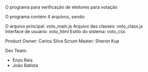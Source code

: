 O programa para verificação de eleitores para votação

O programa contém 4 arquivos, sendo:

O arquivo principal: voto_main.js
Arquivo das classes: voto_class.js
Interface de usuário: voto_html
Estilo do sistema: voto_css

Product Owner: Carlos Silva
Scrum Master: Sheron Kup

Dev Team:
   - Enzo Reis
   - João Batista
